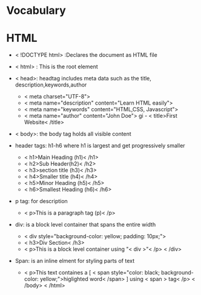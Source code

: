 # Vocabulary 
# HTML
- < !DOCTYPE html> :Declares the document as HTML file 
- < html> : This is the  root element
- < head>: headtag includes meta data such as the title, description,keywords,author
    - < meta charset="UTF-8">
    - < meta name="description" content="Learn HTML easily">
    - < meta name="keywords" content="HTML,CSS, Javascript">
    - < meta name="author" content="John Doe">
    gi - < title>First Website< /title>
- < body>: the body tag holds all visible content
- header tags: h1-h6 where h1 is largest and get progressively smaller 
    - < h1>Main Heading (h1)< /h1>
    - < h2>Sub Header(h2)< /h2>
    - < h3>section title (h3)< /h3>
    - < h4>Smaller title (h4)< /h4>
    - < h5>Minor Heading (h5)< /h5>
    - < h6>Smallest Heading (h6)< /h6>
- p tag: for description 
    - < p>This is a paragraph tag (p)< /p>
     
- div: is a block level container that spans the entire width 
    -  < div style="background-color: yellow; padding: 10px;">
    - < h3>Div Section< /h3>
    - < p>This is a block level container using "<  div  >"< /p>
     < /div>
- Span: is an inline elment for styling parts of text
    - < p>This text containes a [ < span style="color: black; background-color: yellow;">higlighted word< /span> ] using < span > tag< /p>
    < /body>
< /html>